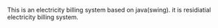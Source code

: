 This is an electricity billing system based on java(swing). it is residiatial electricity billing system.
